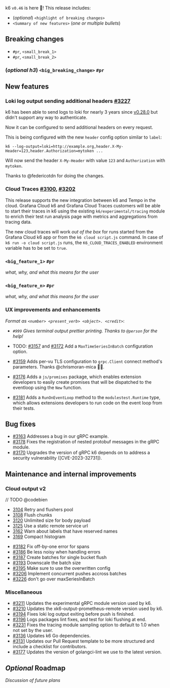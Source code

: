 k6 `v0.46` is here 🎉! This release includes:

- (_optional_) `<highlight of breaking changes>`
- `<Summary of new features>` (_one or multiple bullets_)


## Breaking changes

- `#pr`, `<small_break_1>`
- `#pr`, `<small_break_2>`

### (_optional h3_) `<big_breaking_change>` `#pr`

## New features

### Loki log output sending additional headers [#3227](https://github.com/grafana/k6/pull/3227)

k6 has been able to send logs to loki for nearly 3 years since [v0.28.0](https://github.com/grafana/k6/releases/tag/v0.28.0) but didn't support any way to authenticate.

Now it can be configured to send additional headers on every request.

This is being configured with the new `header` config option similar to `label`:

```
k6 --log-output=loki=http://example.org,header.X-My-Header=123,header.Authorization=mytoken ...
```

Will now send the header `X-My-Header` with value `123` and `Authorization` with `mytoken`.

Thanks to @federicotdn for doing the changes.

### Cloud Traces [#3100](https://github.com/grafana/k6/pull/3100), [#3202](https://github.com/grafana/k6/pull/3202)

This release supports the new integration between k6 and Tempo in the cloud. Grafana Cloud k6 and Grafana Cloud Traces customers will be able to start their traces in k6 using the existing `k6/experimental/tracing` module to enrich their test run analysis page with metrics and aggregations from tracing data.

The new cloud traces will work _out of the box_ for runs started from the Grafana Cloud k6 app or from the `k6 cloud script.js` command. In case of `k6 run -o cloud script.js` runs, the `K6_CLOUD_TRACES_ENABLED` environment variable has to be set to `true`.

### `<big_feature_1>` `#pr`

_what, why, and what this means for the user_

### `<big_feature_n>` `#pr`

_what, why, and what this means for the user_

### UX improvements and enhancements

_Format as `<number> <present_verb> <object>. <credit>`_:
- _`#999` Gives terminal output prettier printing. Thanks to `@person` for the help!_

- TODO: [#3157](https://github.com/grafana/pull/3157) and [#3172](https://github.com/grafana/pull/3172) Add a `MaxTimeSeriesInBatch` configuration option.
- [#3159](https://github.com/grafana/pull/3159) Adds per-vu TLS configuration to `grpc.Client` connect method's parameters. Thanks @chrismoran-mica 🙇‍♂️.
- [#3176](https://github.com/grafana/pull/3176) Adds a `js/promises` package, which enables extension developers to easily create promises that will be dispatched to the eventloop using the `New` function.
- [#3181](https://github.com/grafana/pull/3181) Adds a `RunOnEventLoop` method to the `modulestest.Runtime` type, which allows extensions developers to run code on the event loop from their tests.

## Bug fixes

- [#3163](https://github.com/grafana/pull/3163) Addresses a bug in our gRPC example.
- [#3178](https://github.com/grafana/pull/3178) Fixes the registration of nested protobuf messages in the gRPC module.
- [#3170](https://github.com/grafana/pull/3170) Upgrades the version of gRPC k6 depends on to address a security vulnerability ([CVE-2023-32731]).

## Maintenance and internal improvements

### Cloud output v2

// TODO @codebien

* [3104](https://github.com/grafana/k6/pull/3104) Retry and flushers pool
* [3108](https://github.com/grafana/k6/pull/3108) Flush chunks
* [3120](https://github.com/grafana/k6/pull/3120) Unlimited size for body payload
* [3125](https://github.com/grafana/k6/pull/3125) Use a static remote service url
* [3162](https://github.com/grafana/k6/pull/3162) Warn about labels that have reserved names
* [3169](https://github.com/grafana/k6/pull/3169) Compact histogram
- [#3182](https://github.com/grafana/k6/pull/3182) Fix off-by-one error for spans
- [#3186](https://github.com/grafana/k6/pull/3186) Be less noisy when handling errors
- [#3187](https://github.com/grafana/k6/pull/3187) Create batches for single bucket flush
- [#3193](https://github.com/grafana/k6/pull/3193) Downscale the batch size
- [#3195](https://github.com/grafana/k6/pull/3195) Make sure to use the overwritten config
- [#3206](https://github.com/grafana/k6/pull/3206) Implement concurrent pushes accross batches
- [#3226](https://github.com/grafana/k6/pull/3226) don't go over maxSeriesInBatch

### Miscellaneous

- [#3211](https://github.com/grafana/k6/pull/3211) Updates the experimental gRPC module version used by k6.
- [#3210](https://github.com/grafana/k6/pull/3210) Updates the xk6-output-prometheus-remote version used by k6.
- [#3194](https://github.com/grafana/k6/pull/3194) Fixes loki log output exiting before push is finished.
- [#3196](https://github.com/grafana/k6/pull/3196) Logs packages lint fixes, and test for loki flushing at end.
- [#3231](https://github.com/grafana/k6/pull/3231) Fixes the tracing module sampling option to default to 1.0 when not set by the user.
- [#3136](https://github.com/grafana/k6/pull/3136) Updates k6 Go dependencies.
- [#3131](https://github.com/grafana/k6/pull/3131) Updates our Pull Request template to be more structured and include a checklist for contributors.
- [#3177](https://github.com/grafana/k6/pull/3177) Updates the version of golangci-lint we use to the latest version.

## _Optional_ Roadmap

_Discussion of future plans_
